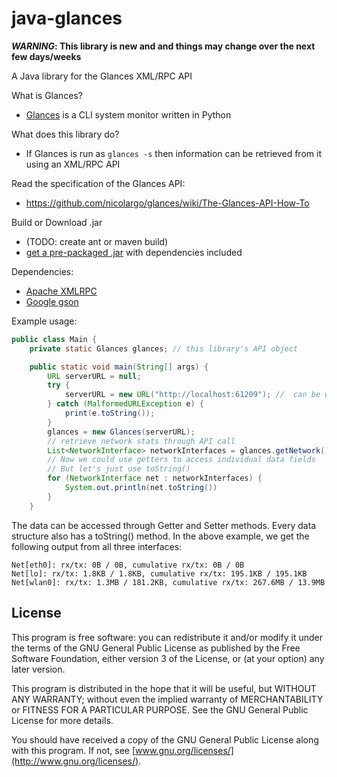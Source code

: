 java-glances
============

<b><i>WARNING</i>: This library is new and and things may change over the next few days/weeks</b>

A Java library for the Glances XML/RPC API<br>

What is Glances?
- [Glances](https://github.com/nicolargo/glances.git) is a CLI system monitor written in Python

What does this library do?
- If Glances is run as ```glances -s``` then information can be retrieved from it using an XML/RPC API

Read the specification of the Glances API:
- https://github.com/nicolargo/glances/wiki/The-Glances-API-How-To

Build or Download .jar
- (TODO: create ant or maven build)
- [get a pre-packaged .jar](https://www.dropbox.com/s/dfg8x7g1lw5i4qm/java-glances-0.5.jar) with dependencies included
 
Dependencies:
- [Apache XMLRPC](http://ws.apache.org/xmlrpc/)
- [Google gson](https://code.google.com/p/google-gson/)

Example usage:
```java
public class Main {
    private static Glances glances; // this library's API object

    public static void main(String[] args) {
        URL serverURL = null;
        try {
            serverURL = new URL("http://localhost:61209"); //  can be with or without trailing '/RPC2'
        } catch (MalformedURLException e) {
            print(e.toString());
        }
        glances = new Glances(serverURL);
        // retrieve network stats through API call
        List<NetworkInterface> networkInterfaces = glances.getNetwork();
        // Now we could use getters to access individual data fields
        // But let's just use toString()
        for (NetworkInterface net : networkInterfaces) {
            System.out.println(net.toString())
        }
    }
```
The data can be accessed through Getter and Setter methods.
Every data structure also has a toString() method.
In the above example, we get the following output from all three interfaces:
```
Net[eth0]: rx/tx: 0B / 0B, cumulative rx/tx: 0B / 0B
Net[lo]: rx/tx: 1.8KB / 1.8KB, cumulative rx/tx: 195.1KB / 195.1KB
Net[wlan0]: rx/tx: 1.3MB / 181.2KB, cumulative rx/tx: 267.6MB / 13.9MB
```	

## License

This program is free software: you can redistribute it and/or modify it under the terms of the GNU General Public License as published by the Free Software Foundation, either version 3 of the License, or (at your option) any later version.

This program is distributed in the hope that it will be useful, but WITHOUT ANY WARRANTY; without even the implied warranty of MERCHANTABILITY or FITNESS FOR A PARTICULAR PURPOSE.  See the GNU General Public License for more details.

You should have received a copy of the GNU General Public License along with this program. If not, see [www.gnu.org/licenses/](http://www.gnu.org/licenses/).

